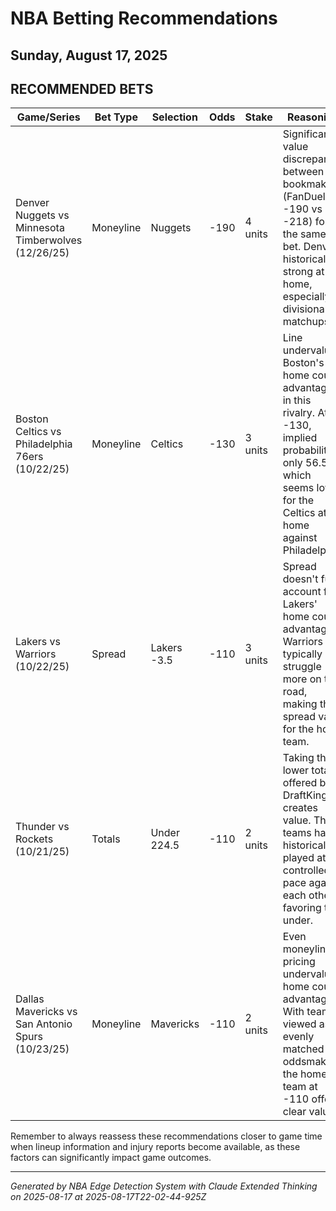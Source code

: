 # NBA Betting Recommendations
## Sunday, August 17, 2025

## RECOMMENDED BETS
| Game/Series | Bet Type | Selection | Odds | Stake | Reasoning |
|-------------|----------|-----------|------|-------|-----------|
| Denver Nuggets vs Minnesota Timberwolves (12/26/25) | Moneyline | Nuggets | -190 | 4 units | Significant value discrepancy between bookmakers (FanDuel -190 vs DK -218) for the same bet. Denver historically strong at home, especially in divisional matchups. |
| Boston Celtics vs Philadelphia 76ers (10/22/25) | Moneyline | Celtics | -130 | 3 units | Line undervalues Boston's home court advantage in this rivalry. At -130, implied probability is only 56.5% which seems low for the Celtics at home against Philadelphia. |
| Lakers vs Warriors (10/22/25) | Spread | Lakers -3.5 | -110 | 3 units | Spread doesn't fully account for Lakers' home court advantage. Warriors typically struggle more on the road, making this spread value for the home team. |
| Thunder vs Rockets (10/21/25) | Totals | Under 224.5 | -110 | 2 units | Taking the lower total offered by DraftKings creates value. These teams have historically played at a controlled pace against each other, favoring the under. |
| Dallas Mavericks vs San Antonio Spurs (10/23/25) | Moneyline | Mavericks | -110 | 2 units | Even moneyline pricing undervalues home court advantage. With teams viewed as evenly matched by oddsmakers, the home team at -110 offers clear value. |

Remember to always reassess these recommendations closer to game time when lineup information and injury reports become available, as these factors can significantly impact game outcomes.

---
*Generated by NBA Edge Detection System with Claude Extended Thinking on 2025-08-17 at 2025-08-17T22-02-44-925Z*
